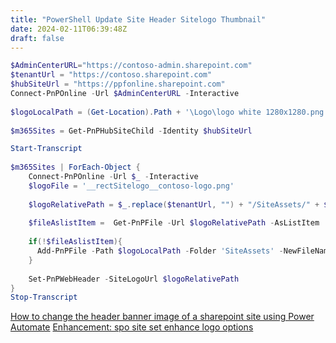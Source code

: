 ```yaml
---
title: "PowerShell Update Site Header Sitelogo Thumbnail"
date: 2024-02-11T06:39:48Z
draft: false
---
```


```PowerShell
$AdminCenterURL="https://contoso-admin.sharepoint.com"
$tenantUrl = "https://contoso.sharepoint.com"
$hubSiteUrl = "https://ppfonline.sharepoint.com"
Connect-PnPOnline -Url $AdminCenterURL -Interactive
 
$logoLocalPath = (Get-Location).Path + '\Logo\logo white 1280x1280.png'
 
$m365Sites = Get-PnPHubSiteChild -Identity $hubSiteUrl

Start-Transcript
 
$m365Sites | ForEach-Object {
    Connect-PnPOnline -Url $_ -Interactive
    $logoFile = '__rectSitelogo__contoso-logo.png'
  
    $logoRelativePath = $_.replace($tenantUrl, "") + "/SiteAssets/" + $logoFile
 
    $fileAslistItem =  Get-PnPFile -Url $logoRelativePath -AsListItem
 
    if(!$fileAslistItem){
      Add-PnPFile -Path $logoLocalPath -Folder 'SiteAssets' -NewFileName $logoFile | Out-Null
    }
 
    Set-PnPWebHeader -SiteLogoUrl $logoRelativePath
}
Stop-Transcript
```

[How to change the header banner image of a sharepoint site using Power Automate](https://powerusers.microsoft.com/t5/General-Power-Automate/How-to-change-the-header-banner-image-of-a-sharepoint-site-using/td-p/1675774)
[Enhancement: spo site set enhance logo options ](https://github.com/pnp/cli-microsoft365/issues/5495)

